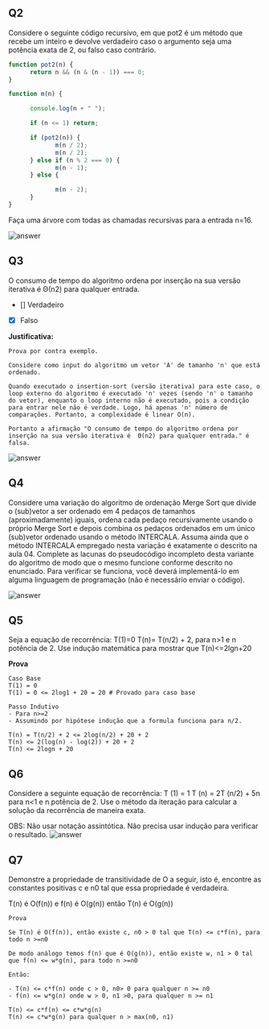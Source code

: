 
## Q2
Considere o seguinte código recursivo, em que  pot2 é um método que recebe um inteiro e devolve verdadeiro caso o argumento seja uma potência exata de 2, ou falso caso contrário.

 ```js
 function pot2(n) {
       return n && (n & (n - 1)) === 0;
}

function m(n) {

       console.log(n + " ");

       if (n <= 1) return;

       if (pot2(n)) {
              m(n / 2);
              m(n / 2);
       } else if (n % 2 === 0) {
              m(n - 1);
       } else {

              m(n - 2);
       }
}
 ```
 

Faça uma árvore com todas as chamadas recursivas para a entrada n=16.

![answer](https://github.com/AugustoCalado/Data-Structures-And-Algorithms/blob/master/USP/Analysis-of-Algorithms-and-Data-Structures/resources/Atividades/P1/resource/Q2.jpeg)

## Q3
O consumo de tempo do algoritmo ordena por inserção na sua versão iterativa é  Θ(n2) para qualquer entrada.


- [] Verdadeiro
- [X] Falso

**Justificativa:**
```
Prova por contra exemplo.

Considere como input do algoritmo um vetor 'A' de tamanho 'n' que está ordenado.

Quando executado o insertion-sort (versão iterativa) para este caso, o loop externo do algoritmo é executado 'n' vezes (sendo 'n' o tamanho do vetor), enquanto o loop interno não é executado, pois a condição para entrar nele não é verdade. Logo, há apenas 'n' número de comparações. Portanto, a complexidade é linear O(n).

Portanto a afirmação "O consumo de tempo do algoritmo ordena por inserção na sua versão iterativa é  Θ(n2) para qualquer entrada." é falsa.
```
![answer](https://github.com/AugustoCalado/Data-Structures-And-Algorithms/blob/master/USP/Analysis-of-Algorithms-and-Data-Structures/resources/Atividades/P1/resource/Q3.jpeg)

## Q4
Considere uma variação do algoritmo de ordenação Merge Sort que divide o (sub)vetor a ser ordenado em 4 pedaços de tamanhos (aproximadamente) iguais, ordena cada pedaço recursivamente usando o próprio Merge Sort e depois combina os pedaços ordenados em um único (sub)vetor ordenado usando o método INTERCALA. Assuma ainda que o método INTERCALA empregado nesta variação é exatamente o descrito na aula 04. Complete as lacunas do pseudocódigo incompleto desta variante do algoritmo de modo que o mesmo funcione conforme descrito no enunciado. Para verificar se funciona, você deverá  implementá-lo em alguma linguagem de programação (não é necessário enviar o código).

![answer](https://github.com/AugustoCalado/Data-Structures-And-Algorithms/blob/master/USP/Analysis-of-Algorithms-and-Data-Structures/resources/Atividades/P1/resource/Q4.jpeg)

## Q5
Seja a equação de recorrência:
T(1)=0
T(n)= T(n/2) + 2, para n>1 e n potência de 2.
Use indução matemática para mostrar que T(n)<=2lgn+20

**Prova**
```
Caso Base
T(1) = 0
T(1) = 0 <= 2log1 + 20 = 20 # Provado para caso base

Passo Indutivo
- Para n>=2
- Assumindo por hipótese indução que a formula funciona para n/2.

T(n) = T(n/2) + 2 <= 2log(n/2) + 20 + 2
T(n) <= 2(log(n) - log(2)) + 20 + 2
T(n) <= 2logn + 20
```
## Q6
Considere a seguinte equação de recorrência:
T (1) = 1
T (n) = 2T (n/2) + 5n para n<1 e n potência de 2.
Use o método da iteração para calcular  a solução da recorrência de maneira exata.

OBS: Não usar notação assintótica. Não precisa usar indução para verificar o resultado.
![answer](https://github.com/AugustoCalado/Data-Structures-And-Algorithms/blob/master/USP/Analysis-of-Algorithms-and-Data-Structures/resources/Atividades/P1/resource/Q6.jpeg)

## Q7
Demonstre a propriedade de transitividade de O a seguir, isto é, encontre as constantes positivas c e n0 tal que essa propriedade é verdadeira.

T(n) é O(f(n)) e f(n) é O(g(n)) então T(n) é O(g(n))

```
Prova

Se T(n) é O(f(n)), então existe c, n0 > 0 tal que T(n) <= c*f(n), para todo n >=n0

De modo análogo temos f(n) que é O(g(n)), então existe w, n1 > 0 tal que f(n) <= w*g(n), para todo n >=n0

Então:

- T(n) <= c*f(n) onde c > 0, n0> 0 para qualquer n >= n0
- f(n) <= w*g(n) onde w > 0, n1 >0, para qualquer n >= n1

T(n) <= c*f(n) <= c*w*g(n)
T(n) <= c*w*g(n) para qualquer n > max(n0, n1)
```